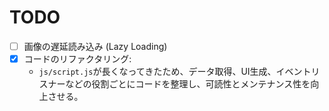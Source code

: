 # TODO

- [ ] 画像の遅延読み込み (Lazy Loading)
- [x] コードのリファクタリング:
  - `js/script.js`が長くなってきたため、データ取得、UI生成、イベントリスナーなどの役割ごとにコードを整理し、可読性とメンテナンス性を向上させる。
